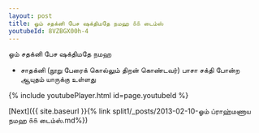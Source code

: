 ```yaml
---
layout: post
title: ஓம் சதக்னி பேச ஷக்திமதே நமஹ ௧௧ டைம்ஸ்
youtubeId: 8VZBGX00h-4
---
```

 
 
 ஓம் சதக்னி பேச ஷக்திமதே நமஹ  
 
 -  சாதக்னி (நூறு பேரைக் கொல்லும் திறன் கொண்டவர்) பாசா சக்தி போன்ற ஆயுதம் யாருக்கு உள்ளது 
 
  
 
  
 
 
 
 
 
 


{% include youtubePlayer.html id=page.youtubeId %}
 
[Next]({{ site.baseurl }}{% link  split1/_posts/2013-02-10-ஓம் ப்ராஹ்மணாய நமஹ ௧௧ டைம்ஸ்.md%})
 
